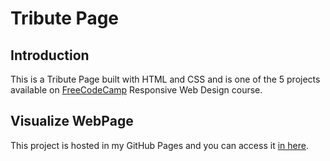 # Tribute Page

## Introduction

This is a Tribute Page built with HTML and CSS and is one of the 5 projects  
available on [FreeCodeCamp](https://www.freecodecamp.org/) Responsive Web Design course.


## Visualize WebPage

This project is hosted in my GitHub Pages and you can access it [in here](https://daniellima0.github.io/tribute-page/).
